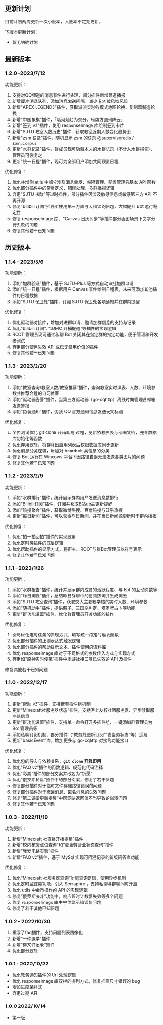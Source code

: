## 更新计划

目前计划两周更新一次小版本，大版本不定期更新。

下版本更新计划：

* 暂无明确计划


## 最新版本

### 1.2.0 -2023/7/12

功能更新：

1. 支持对QQ频道的消息事件进行处理，部分插件新增频道播报
2. 新增缓冲消息队列，添加消息发送间隔，减少 Bot 被风控风险
3. 新增"APEX LEGENDS"插件，获取派派实时各模式地图轮换、复制器制造轮换
4. 新增"中国象棋"插件，「隔河灿烂为奈分，局势方圆列阵云」
5. 新增"签到 v2"插件，使用 responseImage 库绘制签到卡片
6. 新增"SJTU 教室人数历史"插件，获取教室近期人数变化趋势图
7. 新增"zsm 语录"插件，随机显示 zsm 的语录 @supervisoredis / zsm_corpus
8. 更新"水群记录"插件，群成员现可隐藏本人的水群记录（不计入水群报告）、管理员可恢复之
9. 更新"统一日程"插件，现可为全部用户添加共同顶置日程

优化修复：

1. 优化并增删 utils 中部分涉及消息收发、权限管理、配置管理的基本 API 函数
2. 优化部分插件中的常量定义、错误处理、多群播报逻辑
3. 弃用"SJTU 核酸"等过时插件，部分插件因涉及敏感信息或敏感第三方 API 不再开源
4. 修复"Bilibili 订阅"插件所使用第三方库写入错误的问题，大幅提升 Bot 运行稳定性
6. 修复 responseImage 库、"Canvas 日历同步"等插件部分画图场景下文字分行失败的问题
8. 修复其他若干已知问题

## 历史版本

### 1.1.4 - 2023/3/6

功能更新：

1. 添加“加群验证”插件，基于 SJTU-Plus 等方式自动审批加群申请
2. 添加“统一日程”插件，根据用户 Canvas 事件绘制日程表，未来可添加其他插件的日程数据
3. 添加“SJTU 保卫处”插件，订阅 SJTU 保卫处各项通知并在群内提醒

优化修复：

1. 优化驱动器对接库，增加对进群申请、邀请加群信息的支持与记录
2. 优化"Bilibili 订阅“、”SJMC 开播提醒“等插件的实现逻辑
3. ROOT 管理员现可通过私聊 Bot 关闭其在指定群的指定功能，便于管理和开发者测试
4. 弃用部分使用失效 API 或已无使用价值的插件
5. 修复其他若干已知问题

### 1.1.3 - 2023/2/20

功能更新：

1. 添加“教室查询/教室人数/教室推荐”插件，查询教室实时课表、人数、环境参数并推荐合适的自习教室
2. 添加“驱动器告警”插件，当第三方驱动器（go-cqhttp）离线时向管理员邮箱发送警报
3. 添加“伪装通知”插件，伪装 QQ 官方通知信息发送玩笑标语

优化修复：

1. 全面测试优化 git clone 开箱即用 过程，更新依赖列表与部署文档，完善数据库初始化等函数
2. 优化弃用逻辑，将群移出启用列表后权限数据库同步更新
3. 优化消息分类逻辑，增加对 heartbelt 类信息的分类
4. 修复 Bot 运行在 Windows 平台下因路径错误无法发送各类图片的问题
5. 修复其他若干已知问题

### 1.1.2 - 2023/2/9

功能更新：

1. 添加“水群排行”插件，统计展示群内用户发送消息数排行
2. 添加“Bilibili订阅”插件，订阅并获取B站up主更新提醒
3. 添加“热搜聚合”插件，获取微博热搜、百度热搜与知乎热搜
4. 更新“每日新闻”插件，可以获得昨日新闻、并在当日新闻源更新时于群内播报

优化修复：

1. 优化“拍一拍回拍”插件的实现逻辑
2. 优化定时类插件的底层逻辑
3. 优化帮助插件的显示方式，将群主、ROOT与群Bot管理员以符号表示
4. 修复其他若干已知问题

### 1.1.1 - 2023/1/26

功能更新：

1. 添加“水群报告”插件，统计并展示群内成员的活跃程度、与 Bot 的互动次数等
2. 添加“昨日词云”插件，总结昨日群聊中的高频热词并生成词云
3. 添加“SJTU 教室查询”插件，获取交大主要教学楼的实时人数、环境参数
4. 添加“随机助手”插件，提供骰子、三国杀判定、塔罗牌占卜等功能
5. 更新“群功能设置”插件，优化群管理员开关功能的操作

优化修复：

1. 全局优化定时任务的实现方式，编写统一的定时触发函数
2. 优化部分插件的正则表达式触发逻辑
3. 优化部分插件的帮助提示文本、插件使用的语料库
4. 优化 responseImage 库对于不同格式的参数传入方式与实现方式
5. 弃用如“原神实时便笺”插件中米游社接口等已失效的 API 及插件

修复其他若干已知问题

### 1.1.0 - 2022/12/17

功能更新：

1. 更新“帮助 v2”插件，支持嵌套插件组机制
2. 更新“Minecraft社服务器状态”插件，支持沪上友校社团服务器、异步读取服务器信息
3. 更新“群功能设置”插件，支持单一命令打开多插件组、一键添加群管理员为 Bot 管理员等
4. 添加私聊订阅机制、部分插件（”教务处更新订阅“”麦当劳状态“等）适用
5. 更新”basicEvent“库，增加更多与 go-cqhttp 对接的功能接口

优化修复：

1. 优化包的导入与依赖关系，**`git clone` 开箱即用**
2. 优化“FAQ v2”插件的函数逻辑、规范化代码注释
3. 优化”彩票“插件的部分文案并改名为”祈愿“
4. 优化”俄罗斯轮盘“插件中的部分文案，修复了若干问题
5. 修复部分插件对于临时文件存储路径错误的问题
6. 修复部分插件对于撤回消息、匿名消息的失效问题
7. 修复“第二课堂更新提醒”中因网站返回值不当导致的崩溃问题
8. 修复其他若干已知问题


### 1.0.3 - 2022/11/19

功能更新：

1. 新增“Minecraft 社直播开播提醒”插件
2. 新增“校内核酸点位查询”和“麦当劳营业状态查询”插件
3. 新增“我爱电路实验”插件
4. 新增“FAQ v2”插件，基于 MySql 实现可回溯记录的新版问答库功能

优化修复：

1. 优化“Minecraft 社服务器查询”功能查询逻辑，使用异步机制
2. 优化定时监控类功能，引入 Semaphre ，支持私聊与群聊同时开启
3. 优化 utils 中金币操作的 API 的实现逻辑
4. 修复“俄罗斯决斗”功能中，响应超时计数器失效等多个问题
5. 修复 responseImage 库中字体显示错误的问题
6. 修复了若干其他已知问题

### 1.0.2 - 2022/10/30

1. 重写了faq插件，支持问题列表图像化
2. 新增“一件退学”插件
3. 新增“群文件记录”插件
4. 优化部分逻辑

### 1.0.1 - 2022/10/22

* 优化教务通知插件的 Url 处理逻辑
* 优化 responseImage 库双栏的排列方式，修复插图尺寸错误的 bug
* 增加进度条样式
* 弃用过期 API

### 1.0.0 2022/10/14

* 第一版